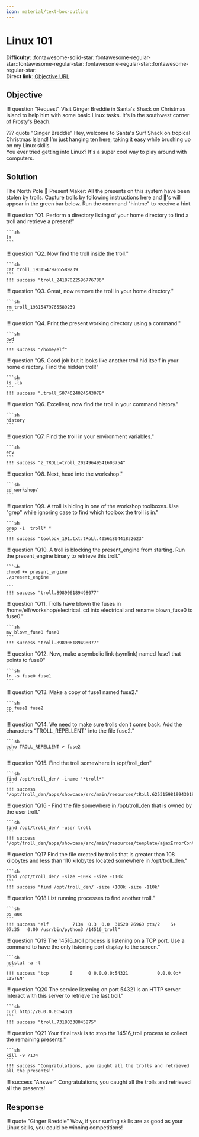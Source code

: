 ```yaml
---
icon: material/text-box-outline
---
```


# Linux 101

**Difficulty**: :fontawesome-solid-star::fontawesome-regular-star::fontawesome-regular-star::fontawesome-regular-star::fontawesome-regular-star:<br/>
**Direct link**: [Objective URL](https://hhc23-wetty.holidayhackchallenge.com)

## Objective

!!! question "Request"
    Visit Ginger Breddie in Santa's Shack on Christmas Island to help him with some basic Linux tasks. It's in the southwest corner of Frosty's Beach.

??? quote "Ginger Breddie"
    Hey, welcome to Santa's Surf Shack on tropical Christmas Island! I'm just hanging ten here, taking it easy while brushing up on my Linux skills.<br/>
    You ever tried getting into Linux? It's a super cool way to play around with computers.

## Solution

The North Pole 🎁 Present Maker:
All the presents on this system have been stolen by trolls. Capture trolls by following instructions here and 🎁's will appear in the green bar below. Run the command "hintme" to receive a hint.

!!! question "Q1. Perform a directory listing of your home directory to find a troll and retrieve a present!"

    ```sh
    ls
    ```

!!! question "Q2. Now find the troll inside the troll."

    ```sh
    cat troll_19315479765589239
    ```
    !!! success "troll_24187022596776786"

!!! question "Q3. Great, now remove the troll in your home directory."

    ```sh
    rm troll_19315479765589239
    ```

!!! question "Q4. Print the present working directory using a command."

    ```sh
    pwd
    ```
    !!! success "/home/elf"

!!! question "Q5. Good job but it looks like another troll hid itself in your home directory. Find the hidden troll!"

    ```sh
    ls -la
    ```
    !!! success ".troll_5074624024543078"
!!! question "Q6. Excellent, now find the troll in your command history."

    ```sh
    history
    ```

!!! question "Q7. Find the troll in your environment variables."

    ```sh
    env
    ```
    !!! success "z_TROLL=troll_20249649541603754"
!!! question "Q8. Next, head into the workshop."

    ```sh
    cd workshop/
    ```
!!! question "Q9. A troll is hiding in one of the workshop toolboxes. Use "grep" while ignoring case to find which toolbox the troll is in."

    ```sh
    grep -i  troll* *
    ```
    !!! success "toolbox_191.txt:tRoLl.4056180441832623"
    
!!! question "Q10. A troll is blocking the present_engine from starting. Run the present_engine binary to retrieve this troll."

    ```sh
    chmod +x present_engine
    ./present_engine

    ```
    !!! success "troll.898906189498077"
!!! question "Q11. Trolls have blown the fuses in /home/elf/workshop/electrical. cd into electrical and rename blown_fuse0 to fuse0."

    ```sh
    mv blown_fuse0 fuse0
    ```
    !!! success "troll.898906189498077"
!!! question "Q12. Now, make a symbolic link (symlink) named fuse1 that points to fuse0"

    ```sh
    ln -s fuse0 fuse1
    ```
!!! question "Q13. Make a copy of fuse1 named fuse2."

    ```sh
    cp fuse1 fuse2
    ```
!!! question "Q14. We need to make sure trolls don't come back. Add the characters "TROLL_REPELLENT" into the file fuse2."

    ```sh
    echo TROLL_REPELLENT > fuse2 
    ```  
!!! question "Q15. Find the troll somewhere in /opt/troll_den"

    ```sh
    find /opt/troll_den/ -iname '*troll*'
    ```
    !!! success "/opt/troll_den/apps/showcase/src/main/resources/tRoLl.6253159819943018"
!!! question "Q16 - Find the file somewhere in /opt/troll_den that is owned by the user troll."

    ```sh
    find /opt/troll_den/ -user troll
    ```
    !!! success "/opt/troll_den/apps/showcase/src/main/resources/template/ajaxErrorContainers/tr0LL_9528909612014411"
!!! question "Q17 Find the file created by trolls that is greater than 108 kilobytes and less than 110 kilobytes located somewhere in /opt/troll_den."

    ```sh
    find /opt/troll_den/ -size +108k -size -110k
    ```
    !!! success "find /opt/troll_den/ -size +108k -size -110k"
!!! question "Q18 List running processes to find another troll."

    ```sh
    ps aux
    ```
    !!! success "elf         7134  0.3  0.0  31520 26960 pts/2    S+   07:35   0:00 /usr/bin/python3 /14516_troll"
!!! question "Q19 The 14516_troll process is listening on a TCP port. Use a command to have the only listening port display to the screen."

    ```sh
    netstat -a -t
    ```
    !!! success "tcp        0      0 0.0.0.0:54321           0.0.0.0:*               LISTEN"
!!! question "Q20 The service listening on port 54321 is an HTTP server. Interact with this server to retrieve the last troll."

    ```sh
    curl http://0.0.0.0:54321 
    ```
    !!! success "troll.73180338045875"    
!!! question "Q21 Your final task is to stop the 14516_troll process to collect the remaining presents."

    ```sh
    kill -9 7134 
    ```
    !!! success "Congratulations, you caught all the trolls and retrieved all the presents!"





!!! success "Answer"
    Congratulations, you caught all the trolls and retrieved all the presents!

## Response

!!! quote "Ginger Breddie"
    Wow, if your surfing skills are as good as your Linux skills, you could be winning competitions!
